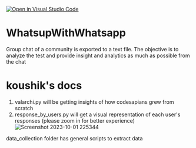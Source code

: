 [![Open in Visual Studio Code](https://classroom.github.com/assets/open-in-vscode-718a45dd9cf7e7f842a935f5ebbe5719a5e09af4491e668f4dbf3b35d5cca122.svg)](https://classroom.github.com/online_ide?assignment_repo_id=12145482&assignment_repo_type=AssignmentRepo)
# WhatsupWithWhatsapp
Group chat of a community is exported to a text file.  The objective is to analyze the test and provide insight and analytics as much as possible from the chat

# koushik's docs
1. valarchi.py will be getting insights of how codesapians grew from scratch
2. response_by_users.py will get a visual representation of each user's responses (please zoom in for better experience)
   ![Screenshot 2023-10-01 225344](https://github.com/CodeSapiens-in/whatsup-with-whatsapp-koushikram001/assets/88926827/90a4991a-2db2-4a6c-9181-765262bd1659)


data_collection folder has general scripts to extract data

